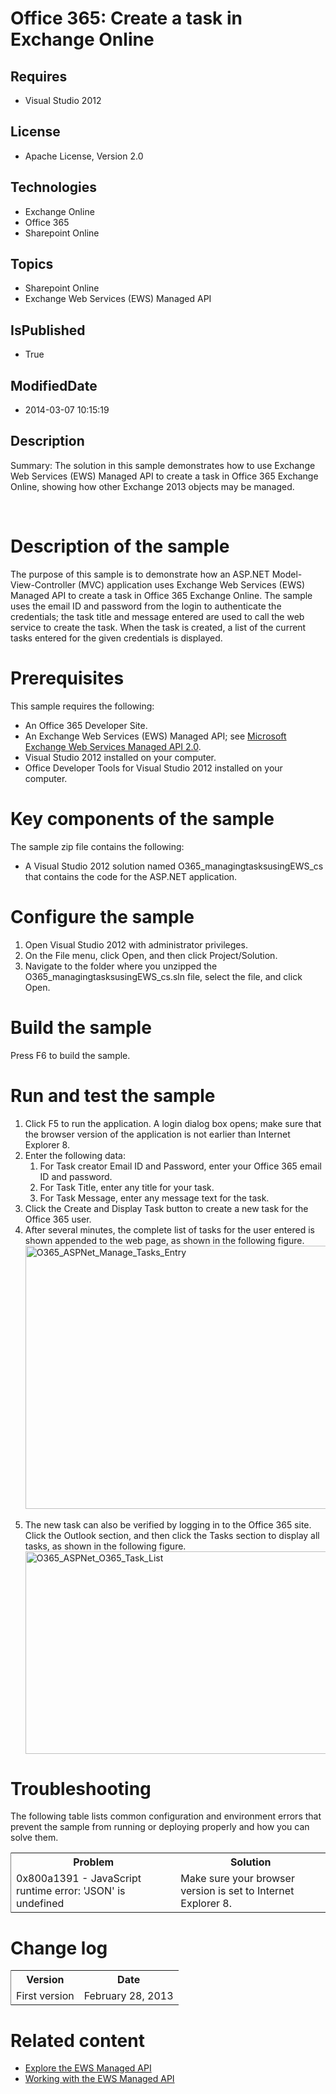 # Office 365: Create a task in Exchange Online
## Requires
* Visual Studio 2012
## License
* Apache License, Version 2.0
## Technologies
* Exchange Online
* Office 365
* Sharepoint Online
## Topics
* Sharepoint Online
* Exchange Web Services (EWS) Managed API
## IsPublished
* True
## ModifiedDate
* 2014-03-07 10:15:19
## Description

<p id="header"><span class="label">Summary:</span> The solution in this sample demonstrates how to use Exchange Web Services (EWS) Managed API to create a task in Office 365 Exchange Online, showing how other Exchange 2013 objects may be managed.</p>
<div id="mainSection">
<div id="mainBody">
<div class="introduction">
<div>&nbsp;</div>
</div>
<h1 class="heading">Description of the sample</h1>
<div class="section" id="sectionSection0">
<p>The purpose of this sample is to demonstrate how an ASP.NET Model-View-Controller (MVC) application uses Exchange Web Services (EWS) Managed API to create a task in Office 365 Exchange Online. The sample uses the email ID and password from the login to authenticate
 the credentials; the task title and message entered are used to call the web service to create the task. When the task is created, a list of the current tasks entered for the given credentials is displayed.</p>
</div>
<h1 class="heading">Prerequisites</h1>
<div class="section" id="sectionSection1">
<div>This sample requires the following:</div>
<ul>
<li>
<div>An Office 365 Developer Site.</div>
</li><li>
<div>An Exchange Web Services (EWS) Managed API; see <a href="http://www.microsoft.com/en-us/download/details.aspx?id=35371" target="_blank">
Microsoft Exchange Web Services Managed API 2.0</a>.</div>
</li><li>
<div>Visual Studio 2012 installed on your computer.</div>
</li><li>
<div>Office Developer Tools for Visual Studio 2012 installed on your computer.</div>
</li></ul>
</div>
<h1 class="heading">Key components of the sample</h1>
<div class="section" id="sectionSection2">
<div>The sample zip file contains the following:</div>
<ul>
<li>
<div>A Visual Studio 2012 solution named O365_managingtasksusingEWS_cs that contains the code for the ASP.NET application.</div>
</li></ul>
</div>
<h1 class="heading">Configure the sample</h1>
<div class="section" id="sectionSection3">
<ol>
<li>
<div>Open Visual Studio 2012 with administrator privileges.</div>
</li><li>
<div>On the <span class="ui">File</span> menu, click <span class="ui">Open</span>, and then click
<span class="ui">Project/Solution</span>.</div>
</li><li>
<div>Navigate to the folder where you unzipped the O365_managingtasksusingEWS_cs.sln file, select the file, and click
<span class="ui">Open</span>.</div>
</li></ol>
</div>
<h1 class="heading">Build the sample</h1>
<div class="section" id="sectionSection4">
<p>Press F6 to build the sample.</p>
</div>
<h1 class="heading">Run and test the sample</h1>
<div class="section" id="sectionSection5">
<ol>
<li>
<div>Click F5 to run the application. A login dialog box opens; make sure that the browser version of the application is not earlier than Internet Explorer 8.</div>
</li><li>
<div>Enter the following data:</div>
<ol>
<li>
<div>For <span class="ui">Task creator Email ID</span> and <span class="ui">Password</span>, enter your Office 365 email ID and password.</div>
</li><li>
<div>For <span class="ui">Task Title</span>, enter any title for your task.</div>
</li><li>
<div>For <span class="ui">Task Message</span>, enter any message text for the task.</div>
</li></ol>
</li><li>
<div>Click the <span class="ui">Create and Display Task</span> button to create a new task for the Office 365 user.</div>
</li><li>
<div>After several minutes, the complete list of tasks for the user entered is shown appended to the web page, as shown in the following figure.</div>
<div><img id="76630" src="http://i1.code.msdn.s-msft.com/sharepoint-online-set-up-a-d5207541/image/file/76630/1/o365_aspnet_manage_tasks_entry.jpg" alt="O365_ASPNet_Manage_Tasks_Entry" width="615" height="421"></div>
<div>&nbsp;</div>
</li><li>
<div>The new task can also be verified by logging in to the Office 365 site. Click the
<span class="ui">Outlook</span> section, and then click the <span class="ui">
Tasks</span> section to display all tasks, as shown in the following figure.</div>
<div><img id="110259" src="http://i1.code.msdn.s-msft.com/office/sharepoint-online-set-up-a-d5207541/image/file/110259/1/o365_aspnet_o365_task_list.jpg" alt="O365_ASPNet_O365_Task_List" width="670" height="324"></div>
</li></ol>
</div>
<h1 class="heading">Troubleshooting</h1>
<div class="section" id="sectionSection6">
<p>The following table lists common configuration and environment errors that prevent the sample from running or deploying properly and how you can solve them.</p>
<div class="caption"></div>
<div class="tableSection">
<table cellspacing="2" cellpadding="5" width="50%" frame="lhs">
<tbody>
<tr>
<th>
<div>Problem</div>
</th>
<th>
<div>Solution</div>
</th>
</tr>
<tr>
<td>
<div>0x800a1391 - JavaScript runtime error: 'JSON' is undefined</div>
</td>
<td>
<div>Make sure your browser version is set to Internet Explorer 8.</div>
</td>
</tr>
</tbody>
</table>
</div>
</div>
<h1 class="heading">Change log</h1>
<div class="section" id="sectionSection7">
<div class="caption"></div>
<div class="tableSection">
<table cellspacing="2" cellpadding="5" width="50%" frame="lhs">
<tbody>
<tr>
<th>
<div>Version</div>
</th>
<th>
<div>Date</div>
</th>
</tr>
<tr>
<td>
<div>First version</div>
</td>
<td>February 28, 2013</td>
</tr>
</tbody>
</table>
</div>
</div>
<h1 class="heading">Related content</h1>
<div class="section" id="sectionSection8">
<ul>
<li>
<div><a href="http://msdn.microsoft.com/en-us/library/exchange/dd633710(v=exchg.80).aspx" target="_blank">Explore the EWS Managed API</a></div>
</li><li>
<div><a href="http://msdn.microsoft.com/en-us/library/exchange/dd633696(v=exchg.80).aspx" target="_blank">Working with the EWS Managed API</a></div>
</li></ul>
</div>
</div>
</div>
